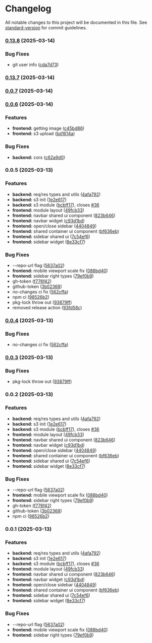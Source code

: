 # Changelog

All notable changes to this project will be documented in this file. See [standard-version](https://github.com/conventional-changelog/standard-version) for commit guidelines.

### [0.13.8](https://github.com/idbeholdv18/collider/compare/v0.13.7...v0.13.8) (2025-03-14)


### Bug Fixes

* git user info ([cda7d73](https://github.com/idbeholdv18/collider/commit/cda7d730096277ac7b9b8db1621e930e4a49507b))

### [0.13.7](https://github.com/idbeholdv18/collider/compare/v0.0.7...v0.13.7) (2025-03-14)

### [0.0.7](https://github.com/idbeholdv18/collider/compare/v0.0.6...v0.0.7) (2025-03-14)

### [0.0.6](https://github.com/idbeholdv18/collider/compare/v0.0.5...v0.0.6) (2025-03-14)


### Features

* **frontend:** getting image ([c45bd86](https://github.com/idbeholdv18/collider/commit/c45bd8667bc7e5452fb1a96862612210788e3215))
* **frontend:** s3 upload ([bd1614a](https://github.com/idbeholdv18/collider/commit/bd1614afa1c32e435f79a2d0ddd4774135b586e9))


### Bug Fixes

* **backend:** cors ([c62a9d0](https://github.com/idbeholdv18/collider/commit/c62a9d0f767f2c7124a7d0ef16a901903968d020))

### 0.0.5 (2025-03-13)


### Features

* **backend:** req/res types and utils ([4afa792](https://github.com/idbeholdv18/collider/commit/4afa7923e80159e8096f8f01a908458957a0987c))
* **backend:** s3 init ([1e2e617](https://github.com/idbeholdv18/collider/commit/1e2e617c2dab05c775a4fba9270ec963873db24f))
* **backend:** s3 module ([bcbff17](https://github.com/idbeholdv18/collider/commit/bcbff17a0cea1661acae0235416ee35e1e0c96f6)), closes [#36](https://github.com/idbeholdv18/collider/issues/36)
* **frontend:** module layout ([49fcb33](https://github.com/idbeholdv18/collider/commit/49fcb33ca891002bc2100526f7afb8b468a2fc1d))
* **frontend:** navbar shared ui component ([823b646](https://github.com/idbeholdv18/collider/commit/823b646cc783def094bd3b183048da56e4919ae6))
* **frontend:** navbar widget ([c93d1bd](https://github.com/idbeholdv18/collider/commit/c93d1bd1516f40cf99c8a6b4530c1b027e850cae))
* **frontend:** open/close sidebar ([4404849](https://github.com/idbeholdv18/collider/commit/4404849ccf6cade063358c44789e353fb12a41b3))
* **frontend:** shared container ui component ([bf636eb](https://github.com/idbeholdv18/collider/commit/bf636eb47da3509c4617cb0248983266e638061c))
* **frontend:** sidebar shared ui ([7c54ef6](https://github.com/idbeholdv18/collider/commit/7c54ef62be218519e7b8df2e44132aa7f36d1d88))
* **frontend:** sidebar widget ([8e33cf7](https://github.com/idbeholdv18/collider/commit/8e33cf7b545f82976428df66f19f6b596128569b))


### Bug Fixes

* --repo-url flag ([5637a02](https://github.com/idbeholdv18/collider/commit/5637a0292c9420f719bbdb403e6d94527e7f59e2))
* **frontend:** mobile viewport scale fix ([088bd40](https://github.com/idbeholdv18/collider/commit/088bd401349c60d570e3757335862480b88faf95))
* **frontend:** sidebar right types ([79ef0b9](https://github.com/idbeholdv18/collider/commit/79ef0b925330067e2147019775ea13b3777f2829))
* gh-token ([f776f42](https://github.com/idbeholdv18/collider/commit/f776f42f1b0ca84dc90fe41a298b450570c80855))
* github-token ([3b02368](https://github.com/idbeholdv18/collider/commit/3b02368a081a889d07ddc1a36c063d440287b43c))
* no-changes ci fix ([562cffa](https://github.com/idbeholdv18/collider/commit/562cffa4562f11ac0a289cf1d24eaf5bdf291ba7))
* npm ci ([98526b2](https://github.com/idbeholdv18/collider/commit/98526b2c1f053a55cbec845ae58ad2ce220b287f))
* pkg-lock throw out ([93879ff](https://github.com/idbeholdv18/collider/commit/93879fffcbcb8eb319b2386e2992480d1f14b3bb))
* removed release action ([93fd58c](https://github.com/idbeholdv18/collider/commit/93fd58c730b6548789867d499788ac5ed33dece9))

### [0.0.4](https://github.com/idbeholdv18/collider/compare/v0.0.3...v0.0.4) (2025-03-13)


### Bug Fixes

* no-changes ci fix ([562cffa](https://github.com/idbeholdv18/collider/commit/562cffa4562f11ac0a289cf1d24eaf5bdf291ba7))

### [0.0.3](https://github.com/idbeholdv18/collider/compare/v0.0.2...v0.0.3) (2025-03-13)


### Bug Fixes

* pkg-lock throw out ([93879ff](https://github.com/idbeholdv18/collider/commit/93879fffcbcb8eb319b2386e2992480d1f14b3bb))

### 0.0.2 (2025-03-13)


### Features

* **backend:** req/res types and utils ([4afa792](https://github.com/idbeholdv18/collider/commit/4afa7923e80159e8096f8f01a908458957a0987c))
* **backend:** s3 init ([1e2e617](https://github.com/idbeholdv18/collider/commit/1e2e617c2dab05c775a4fba9270ec963873db24f))
* **backend:** s3 module ([bcbff17](https://github.com/idbeholdv18/collider/commit/bcbff17a0cea1661acae0235416ee35e1e0c96f6)), closes [#36](https://github.com/idbeholdv18/collider/issues/36)
* **frontend:** module layout ([49fcb33](https://github.com/idbeholdv18/collider/commit/49fcb33ca891002bc2100526f7afb8b468a2fc1d))
* **frontend:** navbar shared ui component ([823b646](https://github.com/idbeholdv18/collider/commit/823b646cc783def094bd3b183048da56e4919ae6))
* **frontend:** navbar widget ([c93d1bd](https://github.com/idbeholdv18/collider/commit/c93d1bd1516f40cf99c8a6b4530c1b027e850cae))
* **frontend:** open/close sidebar ([4404849](https://github.com/idbeholdv18/collider/commit/4404849ccf6cade063358c44789e353fb12a41b3))
* **frontend:** shared container ui component ([bf636eb](https://github.com/idbeholdv18/collider/commit/bf636eb47da3509c4617cb0248983266e638061c))
* **frontend:** sidebar shared ui ([7c54ef6](https://github.com/idbeholdv18/collider/commit/7c54ef62be218519e7b8df2e44132aa7f36d1d88))
* **frontend:** sidebar widget ([8e33cf7](https://github.com/idbeholdv18/collider/commit/8e33cf7b545f82976428df66f19f6b596128569b))


### Bug Fixes

* --repo-url flag ([5637a02](https://github.com/idbeholdv18/collider/commit/5637a0292c9420f719bbdb403e6d94527e7f59e2))
* **frontend:** mobile viewport scale fix ([088bd40](https://github.com/idbeholdv18/collider/commit/088bd401349c60d570e3757335862480b88faf95))
* **frontend:** sidebar right types ([79ef0b9](https://github.com/idbeholdv18/collider/commit/79ef0b925330067e2147019775ea13b3777f2829))
* gh-token ([f776f42](https://github.com/idbeholdv18/collider/commit/f776f42f1b0ca84dc90fe41a298b450570c80855))
* github-token ([3b02368](https://github.com/idbeholdv18/collider/commit/3b02368a081a889d07ddc1a36c063d440287b43c))
* npm ci ([98526b2](https://github.com/idbeholdv18/collider/commit/98526b2c1f053a55cbec845ae58ad2ce220b287f))

### 0.0.1 (2025-03-13)


### Features

* **backend:** req/res types and utils ([4afa792](https://github.com/idbeholdv18/collider/commit/4afa7923e80159e8096f8f01a908458957a0987c))
* **backend:** s3 init ([1e2e617](https://github.com/idbeholdv18/collider/commit/1e2e617c2dab05c775a4fba9270ec963873db24f))
* **backend:** s3 module ([bcbff17](https://github.com/idbeholdv18/collider/commit/bcbff17a0cea1661acae0235416ee35e1e0c96f6)), closes [#36](https://github.com/idbeholdv18/collider/issues/36)
* **frontend:** module layout ([49fcb33](https://github.com/idbeholdv18/collider/commit/49fcb33ca891002bc2100526f7afb8b468a2fc1d))
* **frontend:** navbar shared ui component ([823b646](https://github.com/idbeholdv18/collider/commit/823b646cc783def094bd3b183048da56e4919ae6))
* **frontend:** navbar widget ([c93d1bd](https://github.com/idbeholdv18/collider/commit/c93d1bd1516f40cf99c8a6b4530c1b027e850cae))
* **frontend:** open/close sidebar ([4404849](https://github.com/idbeholdv18/collider/commit/4404849ccf6cade063358c44789e353fb12a41b3))
* **frontend:** shared container ui component ([bf636eb](https://github.com/idbeholdv18/collider/commit/bf636eb47da3509c4617cb0248983266e638061c))
* **frontend:** sidebar shared ui ([7c54ef6](https://github.com/idbeholdv18/collider/commit/7c54ef62be218519e7b8df2e44132aa7f36d1d88))
* **frontend:** sidebar widget ([8e33cf7](https://github.com/idbeholdv18/collider/commit/8e33cf7b545f82976428df66f19f6b596128569b))


### Bug Fixes

* --repo-url flag ([5637a02](https://github.com/idbeholdv18/collider/commit/5637a0292c9420f719bbdb403e6d94527e7f59e2))
* **frontend:** mobile viewport scale fix ([088bd40](https://github.com/idbeholdv18/collider/commit/088bd401349c60d570e3757335862480b88faf95))
* **frontend:** sidebar right types ([79ef0b9](https://github.com/idbeholdv18/collider/commit/79ef0b925330067e2147019775ea13b3777f2829))
